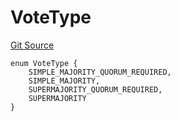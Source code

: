 # VoteType
[Git Source](https://github.com/kalidao/keep/blob/4ba354e122c2e294d53e3539ad035bb2950c6c96/src/extensions/dao/Kali.sol)


```solidity
enum VoteType {
    SIMPLE_MAJORITY_QUORUM_REQUIRED,
    SIMPLE_MAJORITY,
    SUPERMAJORITY_QUORUM_REQUIRED,
    SUPERMAJORITY
}
```

